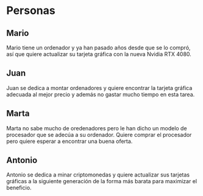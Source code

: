 # Personas

## Mario

Mario tiene un ordenador y ya han pasado años desde que se lo compró, así que quiere actualizar su tarjeta gráfica con la nueva Nvidia RTX 4080.

## Juan

Juan se dedica a montar ordenadores y quiere encontrar la tarjeta gráfica adecuada al mejor precio y además no gastar mucho tiempo en esta tarea.

## Marta

Marta no sabe mucho de oredenadores pero le han dicho un modelo de procesador que se adecúa a su ordenador. Quiere comprar el procesador pero quiere esperar a encontrar una buena oferta.

## Antonio

Antonio se dedica a minar criptomonedas y quiere actualizar sus tarjetas gráficas a la siguiente generación de la forma más barata para maximizar el beneficio.